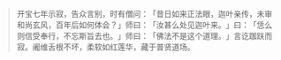 > 开宝七年示寂，告众言别，时有僧问：​「昔日如来正法眼，迦叶亲传，未审和尚玄风，百年后如何体会？​」师曰：​「汝甚么处见迦叶来。​」曰：​「恁么则信受奉行，不忘斯旨去也。​」师曰：​「佛法不是这个道理。​」言讫跏趺而寂。阇维舌根不坏，柔软如红莲华，藏于普贤道场。


